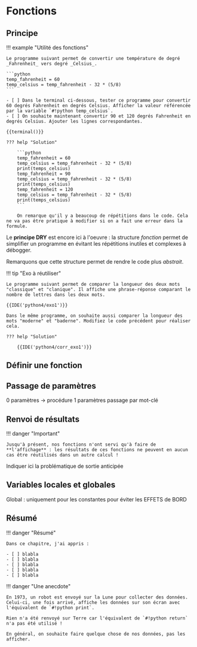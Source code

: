 # Fonctions

## Principe

!!! example "Utilité des fonctions"

    Le programme suivant permet de convertir une température de degré _Fahrenheit_ vers degré _Celsius_.

    ```python
    temp_fahrenheit = 60
    temp_celsius = temp_fahrenheit - 32 * (5/8)
    ```

    - [ ] Dans le terminal ci-dessous, tester ce programme pour convertir 60 degrés Fahrenheit en degrés Celsius. Afficher la valeur référencée par la variable `#!python temp_celsius`.
    - [ ] On souhaite maintenant convertir 90 et 120 degrés Fahrenheit en degrés Celsius. Ajouter les lignes correspondantes.

    {{terminal()}}

    ??? help "Solution"

        ```python
        temp_fahrenheit = 60
        temp_celsius = temp_fahrenheit - 32 * (5/8)
        print(temps_celsius)
        temp_fahrenheit = 90
        temp_celsius = temp_fahrenheit - 32 * (5/8)
        print(temps_celsius)
        temp_fahrenheit = 120
        temp_celsius = temp_fahrenheit - 32 * (5/8)
        print(temps_celsius)
        ```
        
        On remarque qu'il y a beaucoup de répétitions dans le code. Cela ne va pas être pratique à modifier si on a fait une erreur dans la formule.


Le **principe DRY** est encore ici à l'oeuvre : la structure _fonction_ permet de simplifier un programme en évitant les répétitions inutiles et complexes à débogger.

Remarquons que cette structure permet de rendre le code plus _abstrait_.

!!! tip "Exo à réutiliser"

    Le programme suivant permet de comparer la longueur des deux mots "classique" et "clanique". Il affiche une phrase-réponse comparant le nombre de lettres dans les deux mots. 

    {{IDE('python4/exo1')}}

    Dans le même programme, on souhaite aussi comparer la longueur des mots "moderne" et "baderne". Modifiez le code précédent pour réaliser cela.

    ??? help "Solution"

        {{IDE('python4/corr_exo1')}}


## Définir une fonction

## Passage de paramètres

0 paramètres -> procédure
1 paramètres
passage par mot-clé

## Renvoi de résultats

!!! danger "Important"

    Jusqu'à présent, nos fonctions n'ont servi qu'à faire de **l'affichage** : les résultats de ces fonctions ne peuvent en aucun cas être réutilisés dans un autre calcul !

Indiquer ici la problématique de sortie anticipée

## Variables locales et globales

Global : uniquement pour les constantes pour éviter les EFFETS de BORD 

## Résumé

!!! danger "Résumé"

    Dans ce chapitre, j'ai appris : 
    
    - [ ] blabla
    - [ ] blabla
    - [ ] blabla
    - [ ] blabla
    - [ ] blabla

!!! danger "Une anecdote"

    En 1973, un robot est envoyé sur la Lune pour collecter des données. Celui-ci, une fois arrivé, affiche les données sur son écran avec l'équivalent de `#!python print`. 
    
    Rien n'a été renvoyé sur Terre car l'équivalent de `#!python return` n'a pas été utilisé ! 
    
    En général, on souhaite faire quelque chose de nos données, pas les afficher.
